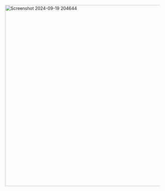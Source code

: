 <img width="590" alt="Screenshot 2024-09-19 204644" src="https://github.com/user-attachments/assets/da3c3e96-52f5-4cae-aca3-d4271d423fc5">
